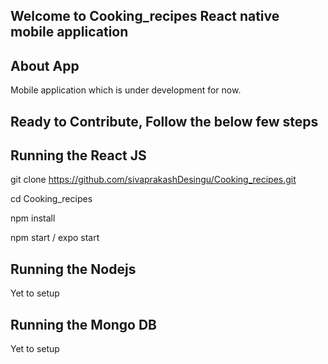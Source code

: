 ##  Welcome to Cooking_recipes React native mobile application

## About App
Mobile application which is under development for now.

## Ready to Contribute, Follow the below few steps

## Running the React JS
git clone https://github.com/sivaprakashDesingu/Cooking_recipes.git 

cd Cooking_recipes

npm install

npm start / expo start

## Running the Nodejs

Yet to setup

## Running the Mongo DB

Yet to setup
